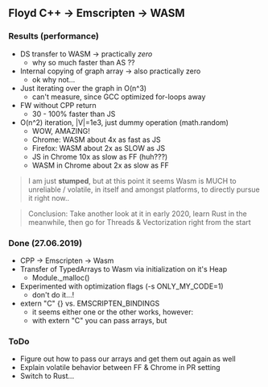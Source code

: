 ## Floyd C++ -> Emscripten -> WASM

### Results (performance)

* DS transfer to WASM -> practically *zero* 
  - why so much faster than AS ??
* Internal copying of graph array -> also practically zero
  - ok why not...
* Just iterating over the graph in O(n^3)
  - can't measure, since GCC optimized for-loops away
* FW without CPP return
  - 30 - 100% faster than JS
* O(n^2) iteration, |V|=1e3, just dummy operation (math.random)
  - WOW, AMAZING!
  - Chrome: WASM about 4x as fast as JS
  - Firefox: WASM about 2x as SLOW as JS
  - JS in Chrome 10x as slow as FF (huh???)
  - WASM in Chrome about 2x as slow as FF

> I am just **stumped**, but at this point it seems Wasm is MUCH to unreliable / volatile, in itself and amongst platforms, to directly pursue it right now..

> Conclusion: Take another look at it in early 2020, learn Rust in the meanwhile, then go for Threads & Vectorization right from the start

### Done (27.06.2019)

* CPP -> Emscripten -> Wasm
* Transfer of TypedArrays to Wasm via initialization on it's Heap
  - Module._malloc()
* Experimented with optimization flags (-s ONLY_MY_CODE=1)
  - don't do it...!
* extern "C" {} vs. EMSCRIPTEN_BINDINGS
  - it seems either one or the other works, however:
  - with extern "C" you can pass arrays, but 

### ToDo

* Figure out how to pass our arrays and get them out again as well
* Explain volatile behavior between FF & Chrome in PR setting
* Switch to Rust...